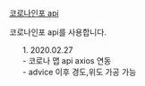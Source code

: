 [코로나인포 api](https://api.coronas.info/)

코로나인포 api를 사용합니다.

<ol>
1. 2020.02.27<br>
- 코로나 맵 api axios 연동<br>
- advice 이후 경도,위도 가공 가능
</ol>

